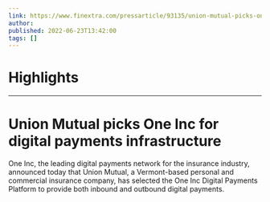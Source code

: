 ```yaml
---
link: https://www.finextra.com/pressarticle/93135/union-mutual-picks-one-inc-for-digital-payments-infrastructure?utm_medium=rssfinextra&utm_source=finextrafeed
author: 
published: 2022-06-23T13:42:00
tags: []
---
```

# Highlights


---
# Union Mutual picks One Inc for digital payments infrastructure
One Inc, the leading digital payments network for the insurance industry, announced today that Union Mutual, a Vermont-based personal and commercial insurance company, has selected the One Inc Digital Payments Platform to provide both inbound and outbound digital payments.